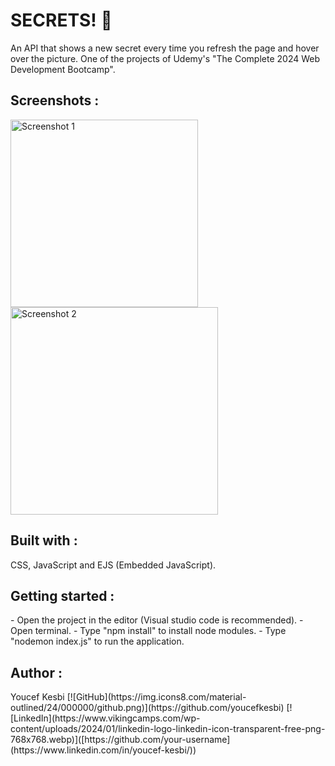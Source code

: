 <h1>SECRETS! 🤫</h1>

An API that shows a new secret every time you refresh the page and hover over the picture.
One of the projects of Udemy's "The Complete 2024 Web Development Bootcamp".

<h2>Screenshots :</h2>

<img width="300" alt="Screenshot 1" src="https://github.com/user-attachments/assets/902832a0-8e77-4239-9dfb-ad2aeea6971a">
<img width="332" alt="Screenshot 2" src="https://github.com/user-attachments/assets/fdd106bc-a03a-431d-8125-3b37f731cb1e">

<h2>Built with :</h2>
CSS, JavaScript and EJS (Embedded JavaScript).

<h2>Getting started :</h2>
- Open the project in the editor (Visual studio code is recommended).
- Open terminal.
- Type "npm install" to install node modules.
- Type "nodemon index.js" to run the application.

<h2>Author :</h2>
Youcef Kesbi [![GitHub](https://img.icons8.com/material-outlined/24/000000/github.png)](https://github.com/youcefkesbi) [![LinkedIn](https://www.vikingcamps.com/wp-content/uploads/2024/01/linkedin-logo-linkedin-icon-transparent-free-png-768x768.webp)]([https://github.com/your-username](https://www.linkedin.com/in/youcef-kesbi/))
